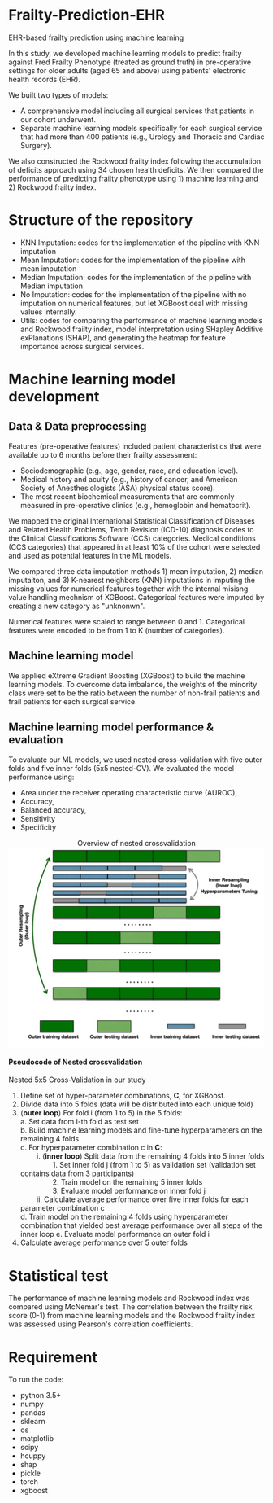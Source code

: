 # Frailty-Prediction-EHR
EHR-based frailty prediction using machine learning

In this study, we developed machine learning models to predict frailty against Fred Frailty Phenotype (treated as ground truth) in pre-operative settings for older adults (aged 65 and above) using patients' electronic health records (EHR). 

We built two types of models: 
  - A comprehensive model including all surgical services that patients in our cohort underwent.
  - Separate machine learning models specifically for each surgical service that had more than 400 patients (e.g., Urology and Thoracic and Cardiac Surgery).
 
We also constructed the Rockwood frailty index following the accumulation of deficits approach using 34 chosen health deficits. We then compared the performance of predicting frailty phenotype using 1) machine learning and 2) Rockwood frailty index.

# Structure of the repository
  - KNN Imputation: codes for the implementation of the pipeline with KNN imputation
  - Mean Imputation: codes for the implementation of the pipeline with mean imputation
  - Median Imputation: codes for the implementation of the pipeline with Median imputation
  - No Imputation: codes for the implementation of the pipeline with no imputation on numerical features, but let XGBoost deal with missing values internally.
  - Utils: codes for comparing the performance of machine learning models and Rockwood frailty index, model interpretation using SHapley Additive exPlanations (SHAP), and generating the heatmap for feature importance across surgical services.


# Machine learning model development

## Data & Data preprocessing
Features (pre-operative features) included patient characteristics that were available up to 6 months before their frailty assessment: 
  - Sociodemographic (e.g., age, gender, race, and education level).
  - Medical history and acuity (e.g., history of cancer, and American Society of Anesthesiologists (ASA) physical status score).
  - The most recent biochemical measurements that are commonly measured in pre-operative clinics (e.g., hemoglobin and hematocrit).

We mapped the original International Statistical Classification of Diseases and Related Health Problems, Tenth Revision (ICD-10) diagnosis codes to the Clinical Classifications Software (CCS) categories. Medical conditions (CCS categories) that appeared in at least 10% of the cohort were selected and used as potential features in the ML models.

We compared three data imputation methods 1) mean imputation, 2) median imputaiton, and 3) K-nearest neighbors (KNN) imputations in imputing the missing values for numerical features together with the internal misisng value handling mechnism of XGBoost. Categorical features were imputed by creating a new category as "unknonwn".

Numerical features were scaled to range between 0 and 1. Categorical features were encoded to be from 1 to K (number of categories).

## Machine learning model 
We applied eXtreme Gradient Boosting (XGBoost) to build the machine learning models. To overcome data imbalance, the weights of the minority class were set to be the ratio between the number of non-frail patients and frail patients for each surgical service. 

## Machine learning model performance & evaluation
To evaluate our ML models, we used nested cross-validation with five outer folds and five inner folds (5x5 nested-CV). We evaluated the model performance using:
  - Area under the receiver operating characteristic curve (AUROC),
  - Accuracy, 
  - Balanced accuracy,
  - Sensitivity
  - Specificity

<p align="center">
  Overview of nested crossvalidation
  <img align="middle" src="./nested-cv.jpg" alt="nested-cv"  />
</p>

#### Pseudocode of Nested crossvalidation 
Nested 5x5 Cross-Validation in our study
1.	Define set of hyper-parameter combinations, **C**, for XGBoost.
2.	Divide data into 5 folds (data will be distributed into each unique fold)
3.	(**outer loop**) For fold i (from 1 to 5) in the 5 folds:
    <br />
    a.	Set data from i-th fold as test set
    <br />
    b.	Build machine learning models and fine-tune hyperparameters on the remaining 4 folds 
    <br />
    c.	For hyperparameter combination c in **C**:
    <br />
    &nbsp;&nbsp;&nbsp;&nbsp;&nbsp;&nbsp;&nbsp;&nbsp;i.	(**inner loop**) Split data from the remaining 4 folds into 5 inner folds 
    <br />
    &nbsp;&nbsp;&nbsp;&nbsp;&nbsp;&nbsp;&nbsp;&nbsp;&nbsp;&nbsp;&nbsp;&nbsp;&nbsp;&nbsp;&nbsp;&nbsp;1.	Set inner fold j (from 1 to 5) as validation set (validation set contains data from 3 participants)
    <br />
    &nbsp;&nbsp;&nbsp;&nbsp;&nbsp;&nbsp;&nbsp;&nbsp;&nbsp;&nbsp;&nbsp;&nbsp;&nbsp;&nbsp;&nbsp;&nbsp;2.	Train model on the remaining 5 inner folds 
    <br />
    &nbsp;&nbsp;&nbsp;&nbsp;&nbsp;&nbsp;&nbsp;&nbsp;&nbsp;&nbsp;&nbsp;&nbsp;&nbsp;&nbsp;&nbsp;&nbsp;3.	Evaluate model performance on inner fold j
    <br />
    &nbsp;&nbsp;&nbsp;&nbsp;&nbsp;&nbsp;&nbsp;&nbsp;ii.	Calculate average performance over five inner folds for each parameter combination c
    <br />
    d.	Train model on the remaining 4 folds using hyperparameter combination that yielded best average performance over all steps of the inner loop
    e.	Evaluate model performance on outer fold i
4.	Calculate average performance over 5 outer folds

# Statistical test
The performance of machine learning models and Rockwood index was compared using McNemar's test. The correlation between the frailty risk score (0-1) from machine learning models and the Rockwood frailty index was assessed using Pearson's correlation coefficients.

# Requirement 
To run the code:
* python 3.5+
* numpy
* pandas
* sklearn
* os
* matplotlib
* scipy
* hcuppy
* shap
* pickle
* torch
* xgboost
